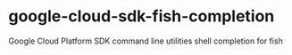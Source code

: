 # google-cloud-sdk-fish-completion
Google Cloud Platform SDK command line utilities shell completion for fish
